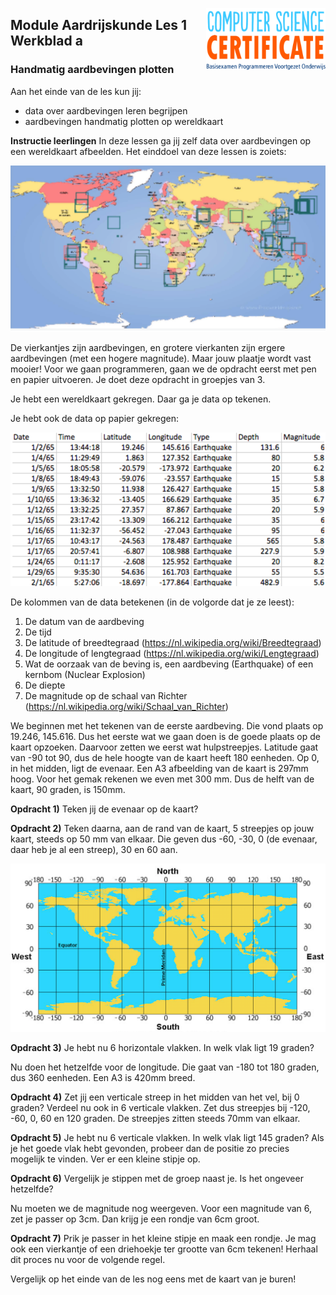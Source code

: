 <img src="../../img/Logo cs-certificate.jpg"
style="zoom:20%" align="right">

## Module Aardrijskunde Les 1 Werkblad a

### Handmatig aardbevingen plotten

Aan het einde van de les kun jij:

- data over aardbevingen leren begrijpen
- aardbevingen handmatig plotten op wereldkaart

**Instructie leerlingen**
In deze lessen ga jij zelf data over aardbevingen op een wereldkaart afbeelden. Het einddoel van deze lessen is zoiets:

![](../../img/wereldkaart.png)

De vierkantjes zijn aardbevingen, en grotere vierkanten zijn ergere aardbevingen (met een hogere magnitude). Maar jouw plaatje wordt vast mooier!
Voor we gaan programmeren, gaan we de opdracht eerst met pen en papier uitvoeren. Je doet deze opdracht in groepjes van 3.  

<div style="page-break-after: always;"></div>

Je hebt een wereldkaart gekregen. Daar ga je data op tekenen. 

Je hebt ook de data op papier gekregen:

![](../../img/data.png)

De kolommen van de data betekenen (in de volgorde dat je ze leest):

1. De datum van de aardbeving
2. De tijd
3. De latitude of breedtegraad (https://nl.wikipedia.org/wiki/Breedtegraad)
4. De longitude of lengtegraad (https://nl.wikipedia.org/wiki/Lengtegraad)
5. Wat de oorzaak van de beving is, een aardbeving (Earthquake) of een kernbom (Nuclear Explosion)
6. De diepte
7. De magnitude op de schaal van Richter (https://nl.wikipedia.org/wiki/Schaal_van_Richter)

We beginnen met het tekenen van de eerste aardbeving. 
Die vond plaats op 19.246, 145.616. Dus het eerste wat we gaan doen is de goede plaats op de kaart opzoeken. Daarvoor zetten we eerst wat hulpstreepjes.
Latitude gaat van -90 tot 90, dus de hele hoogte van de kaart heeft 180 eenheden. Op 0, in het midden, ligt de evenaar. Een A3 afbeelding van de kaart is 297mm hoog. Voor het gemak rekenen we even met 300 mm.  Dus de helft van de kaart, 90 graden, is 150mm.

<div style="page-break-after: always;"></div>

**Opdracht 1)**
Teken jij de evenaar op de kaart?

**Opdracht 2)** 
Teken daarna, aan de rand van de kaart, 5 streepjes op jouw kaart, steeds op 50 mm van elkaar. Die geven dus -60, -30, 0 (de evenaar, daar heb je al een streep), 30 en 60 aan.

![](../../img/coordinaten.png)

**Opdracht 3)** 
Je hebt nu 6 horizontale vlakken. In welk vlak ligt 19 graden?

Nu doen het hetzelfde voor de longitude. Die gaat van -180 tot 180 graden, dus 360 eenheden. Een A3 is 420mm breed. 

<div style="page-break-after: always;"></div>

**Opdracht 4)** 
Zet jij een verticale streep in het midden van het vel, bij 0 graden?
Verdeel nu ook in 6 verticale vlakken. Zet dus streepjes bij -120, -60, 0, 60 en 120 graden. De streepjes zitten steeds 70mm van elkaar.

**Opdracht 5)** 
Je hebt nu 6 verticale vlakken. In welk vlak ligt 145 graden?
Als je het goede vlak hebt gevonden, probeer dan de positie zo precies mogelijk te vinden. Ver er een kleine stipje op.

**Opdracht 6)** 
Vergelijk je stippen met de groep naast je. Is het ongeveer hetzelfde?

Nu moeten we de magnitude nog weergeven. Voor een magnitude van 6, zet je passer op 3cm. Dan krijg je een rondje van 6cm groot. 

**Opdracht 7)** 
Prik je passer in het kleine stipje en maak een rondje. Je mag ook een vierkantje of een driehoekje ter grootte van 6cm tekenen!
Herhaal dit proces nu voor de volgende regel.

Vergelijk op het einde van de les nog eens met de kaart van je buren!



